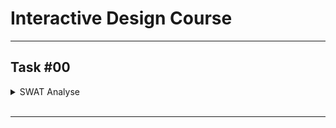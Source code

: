 # Interactive Design Course

---

## Task #00
<details>
  <summary>SWAT Analyse</summary>
  <br>
  
  <img src="Task_00/SWAT.png" class="img-responsive" alt="">
  
  <br>
  </details>
  <br>

---
